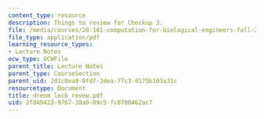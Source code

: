 ```yaml
---
content_type: resource
description: Things to review for Checkup 3.
file: /media/courses/20-181-computation-for-biological-engineers-fall-2006/2f849423976738a009c5fc0700462ac7_drenm_lec6_revew.pdf
file_type: application/pdf
learning_resource_types:
- Lecture Notes
ocw_type: OCWFile
parent_title: Lecture Notes
parent_type: CourseSection
parent_uid: 2d1c8ea9-0fdf-3dea-77c3-d175b103a31c
resourcetype: Document
title: drenm_lec6_revew.pdf
uid: 2f849423-9767-38a0-09c5-fc0700462ac7
---
```

